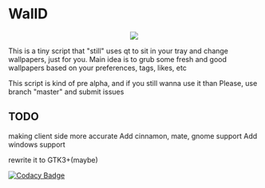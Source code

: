 # WallD
<p align="center">
  <img src="https://github.com/kz159/walld/raw/master/walld.png">
</p>
  
This is a tiny script that "still" uses qt to sit in your tray and change wallpapers, just for you.
Main idea is to grub some fresh and good wallpapers based on your preferences, tags, likes, etc

This script is kind of pre alpha, and if you still wanna use it than
Please, use branch "master" and submit issues

## TODO
making client side more accurate
Add cinnamon, mate, gnome support
Add windows support

rewrite it to GTK3+(maybe)

[![Codacy Badge](https://api.codacy.com/project/badge/Grade/a469dc0ce8c341cfa88866c908e7ea41)](https://www.codacy.com/app/loh/walld?utm_source=github.com&amp;utm_medium=referral&amp;utm_content=kz159/walld&amp;utm_campaign=Badge_Grade)
